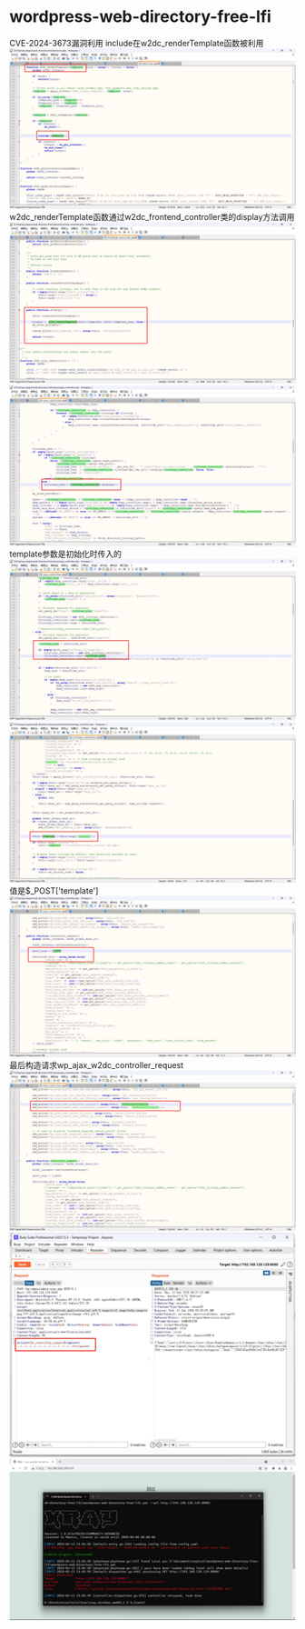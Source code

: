 # wordpress-web-directory-free-lfi
CVE-2024-3673漏洞利用
include在w2dc_renderTemplate函数被利用
![img01](./images/img01.png)
w2dc_renderTemplate函数通过w2dc_frontend_controller类的display方法调用
![img02](./images/img02.png)
![img03](./images/img03.png)
template参数是初始化时传入的
![img04](./images/img04.png)
![img05](./images/img05.png)
值是$_POST['template']
![img06](./images/img06.png)
最后构造请求wp_ajax_w2dc_controller_request
![img07](./images/img07.png)
![img08](./images/img08.png)
![img09](./images/img09.png)
